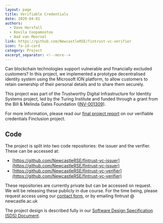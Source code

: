 ```yaml
---
layout: page
title: Verifiable Credentials
date: 2020-04-01
authors: 
  - Dave Horsfall
  - Kovila Coopamootoo
  - Aad van Moorsel
link: https://github.com/NewcastleRSE/fintrust-vc-verifier
icon: fa-id-card
category: Project
excerpt_separator: <!--more-->
---
```


Can blockchain technologies support vulnerable and financially excluded customers? In 
this project, we implemented a prototype decentralised identity system using the Microsoft
ION platform, to allow customers to retain ownership of their personal details and to share
them securely. 

<!--more-->

This project was part of the Trustworthy Digital Infrastructure for Identity Systems project, led by the Turing Institute
and funded through a grant from the Bill & Melinda Gates Foundation ([INV-001309](https://www.gatesfoundation.org/about/committed-grants/2019/12/INV001309)).

For more information, please read our [final project report](/assets/pdf/D6_Finclusion_final_report.pdf)
on our verifiable credentials Finclusion project.

## Code
The project is split into two code repositories: the issuer and the verifier. These can be
accessed at:

  - [https://github.com/NewcastleRSE/fintrust-vc-issuer](https://github.com/NewcastleRSE/fintrust-vc-issuer)
  - [https://github.com/NewcastleRSE/fintrust-vc-verifier](https://github.com/NewcastleRSE/fintrust-vc-verifier)

These repositories are currently private but can be accessed on request. We will be releasing these publicly
in due course. For the time being, please request access using our [contact form](/contact.html), or by emailing
<span class="email">
    <span class="email-address">fintrust</span>
    <span class="email-separator">@</span>
    <span class="email-domain">newcastle.ac.uk</span>
</span>

The project design is described fully in our [Software Design Specification (SDS) Document](/assets/pdf/%5BSDS%5D%20Trustworthy%20Digital%20Infrastructure%20for%20Identity%20Systems.pdf).